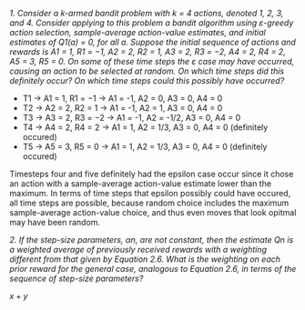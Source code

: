 *1. Consider a k-armed bandit problem with k = 4 actions, denoted 1, 2, 3, and 4. Consider applying to this problem a bandit algorithm using ε-greedy action selection, sample-average action-value estimates, and initial estimates of Q1(a) = 0, for all a. Suppose the initial sequence of actions and rewards is A1 = 1, R1 = −1, A2 = 2, R2 = 1, A3 = 2, R3 = −2, A4 = 2, R4 = 2, A5 = 3, R5 = 0. On some of these time steps the ε case may have occurred, causing an action to be selected at random. On which time steps did this definitely occur? On which time steps could this possibly have occurred?*

* T1 → A1 = 1, R1 = −1 → A1 = -1, A2 = 0, A3 = 0, A4 = 0
* T2 → A2 = 2, R2 = 1 → A1 = -1, A2 = 1, A3 = 0, A4 = 0
* T3 → A3 = 2, R3 = −2 → A1 = -1, A2 = -1/2, A3 = 0, A4 = 0
* T4 → A4 = 2, R4 = 2 → A1 = 1, A2 = 1/3, A3 = 0, A4 = 0 (definitely occured)
* T5 → A5 = 3, R5 = 0 → A1 = 1, A2 = 1/3, A3 = 0, A4 = 0 (definitely occured)

Timesteps four and five definitely had the epsilon case occur since it chose an action with a sample-average action-value estimate lower than the maximum. In terms of time steps that epsilon possibly could have occured, all time steps are possible, because random choice includes the maximum sample-average action-value choice, and thus even moves that look opitmal may have been random.

*2. If the step-size parameters, αn, are not constant, then the estimate Qn is a weighted average of previously received rewards with a weighting different from that given by Equation 2.6. What is the weighting on each prior reward for the general case, analogous to Equation 2.6, in terms of the sequence of step-size parameters?*

$x + y$
